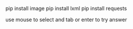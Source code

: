 pip install image
pip install lxml
pip install requests

use mouse to select and tab or enter to try answer